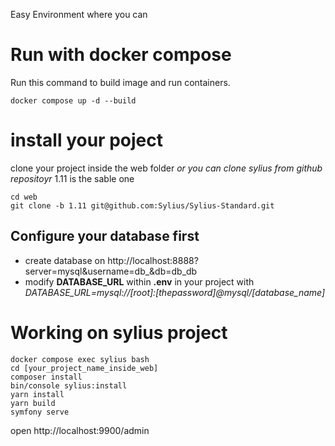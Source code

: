 
Easy Environment where you can 

# Run with docker compose
Run this command to build image and run containers.
```
docker compose up -d --build
```

# install your poject 
clone your project inside the web folder
*or you can clone sylius from github repositoyr* 1.11 is the sable one
```
cd web
git clone -b 1.11 git@github.com:Sylius/Sylius-Standard.git

```

## Configure your database first 
- create database on http://localhost:8888?server=mysql&username=db_&db=db_db
- modify **DATABASE_URL** within **.env** in your project with *DATABASE_URL=mysql://[root]:[thepassword]@mysql/[database_name]*


# Working on sylius project

```
docker compose exec sylius bash
cd [your_project_name_inside_web]
composer install
bin/console sylius:install
yarn install
yarn build
symfony serve
```

open http://localhost:9900/admin